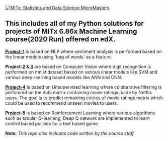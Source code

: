 [![MITx: Statistics and Data Science MicroMasters](https://img.shields.io/badge/MITx-Statistics%20and%20Data%20Science%20MicroMasters-blue)](https://www.edx.org/micromasters/mitx-statistics-and-data-science)

## This includes all of my Python solutions for projects of MITx 6.86x Machine Learning course(2020 Run) offered on edX.

[__Project-1__](https://github.com/Poojan-ml/MITx-6.86x-ML-Projects/tree/master/project1/sentiment_analysis) is based on NLP where sentiment analysis is performed based on the linear models using 'bag of words' as a feature.

__Project-[2](https://github.com/Poojan-ml/MITx-6.86x-ML-Projects/tree/master/project2/mnist-1) & [3](https://github.com/Poojan-ml/MITx-6.86x-ML-Projects/tree/master/project3/mnist-2)__ are based on Computer Vision where digit recognition is performed on mnist dataset based on various linear models like SVM and various deep-learning based models like ANN and CNN.

[__Project-4__](https://github.com/Poojan-ml/MITx-6.86x-ML-Projects/tree/master/project4/netflix-collaborative%20filtering) is based on Unsupervised learning where colobarative filtering is perfomred on the data matrix containing movie ratings made by Netflix users. The goal is to predict remaining entries of movie ratings matrix which could be used to recommend unseen movies to users.

[__Project-5__](https://github.com/Poojan-ml/MITx-6.86x-ML-Projects/tree/master/project5/Reinforcement_learning) is based on Reinforcement Learning where various algorithms such as tabular Q-learning, Deep Q network are implemented to learn control based policies for a text based game. 

__Note__: _This repo also includes code written by the course staff._    
